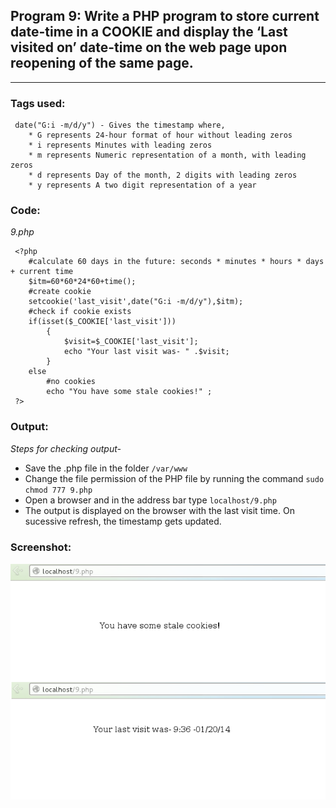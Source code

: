 ## Program 9: Write a PHP program to store current date-time in a COOKIE and display the ‘Last visited on’ date-time on the web page upon reopening of the same page.
***

### Tags used:
     date("G:i -m/d/y") - Gives the timestamp where,
     	* G represents 24-hour format of hour without leading zeros
     	* i represents Minutes with leading zeros
     	* m represents Numeric representation of a month, with leading zeros
     	* d represents Day of the month, 2 digits with leading zeros
     	* y represents A two digit representation of a year

### Code: 
*9.php*

     <?php
     	#calculate 60 days in the future: seconds * minutes * hours * days + current time
     	$itm=60*60*24*60+time();
     	#create cookie
     	setcookie('last_visit',date("G:i -m/d/y"),$itm);
     	#check if cookie exists
     	if(isset($_COOKIE['last_visit']))
     		{
     			$visit=$_COOKIE['last_visit'];
     			echo "Your last visit was- " .$visit;
     		}
     	else
     		#no cookies
     		echo "You have some stale cookies!" ;
     ?>
     
### Output:
*Steps for checking output-*

* Save the .php file in the folder `/var/www`
* Change the file permission of the PHP file by running the command `sudo chmod 777 9.php`
* Open a browser and in the address bar type `localhost/9.php`
* The output is displayed on the browser with the last visit time. On sucessive refresh, the timestamp gets updated.

### Screenshot:

![output_1](9.png)